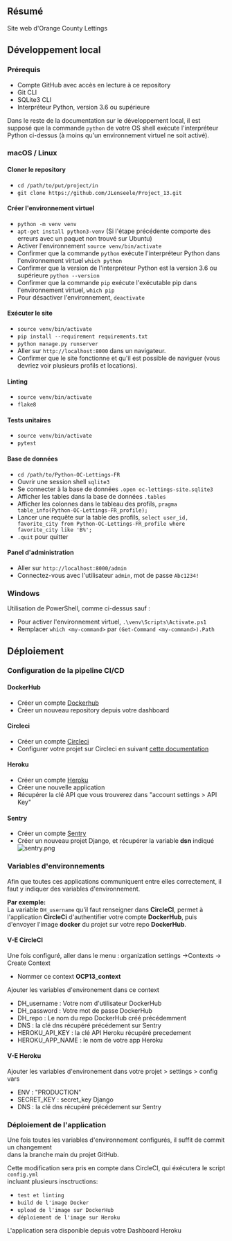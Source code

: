 ## Résumé

Site web d'Orange County Lettings

## Développement local

### Prérequis

- Compte GitHub avec accès en lecture à ce repository
- Git CLI
- SQLite3 CLI
- Interpréteur Python, version 3.6 ou supérieure

Dans le reste de la documentation sur le développement local, il est supposé que la commande `python` de votre OS shell exécute l'interpréteur Python ci-dessus (à moins qu'un environnement virtuel ne soit activé).

### macOS / Linux

#### Cloner le repository

- `cd /path/to/put/project/in`
- `git clone https://github.com/JLenseele/Project_13.git`

#### Créer l'environnement virtuel

- `python -m venv venv`
- `apt-get install python3-venv` (Si l'étape précédente comporte des erreurs avec un paquet non trouvé sur Ubuntu)
- Activer l'environnement `source venv/bin/activate`
- Confirmer que la commande `python` exécute l'interpréteur Python dans l'environnement virtuel
`which python`
- Confirmer que la version de l'interpréteur Python est la version 3.6 ou supérieure `python --version`
- Confirmer que la commande `pip` exécute l'exécutable pip dans l'environnement virtuel, `which pip`
- Pour désactiver l'environnement, `deactivate`

#### Exécuter le site

- `source venv/bin/activate`
- `pip install --requirement requirements.txt`
- `python manage.py runserver`
- Aller sur `http://localhost:8000` dans un navigateur.
- Confirmer que le site fonctionne et qu'il est possible de naviguer (vous devriez voir plusieurs profils et locations).

#### Linting

- `source venv/bin/activate`
- `flake8`

#### Tests unitaires

- `source venv/bin/activate`
- `pytest`

#### Base de données

- `cd /path/to/Python-OC-Lettings-FR`
- Ouvrir une session shell `sqlite3`
- Se connecter à la base de données `.open oc-lettings-site.sqlite3`
- Afficher les tables dans la base de données `.tables`
- Afficher les colonnes dans le tableau des profils, `pragma table_info(Python-OC-Lettings-FR_profile);`
- Lancer une requête sur la table des profils, `select user_id, favorite_city from
  Python-OC-Lettings-FR_profile where favorite_city like 'B%';`
- `.quit` pour quitter

#### Panel d'administration

- Aller sur `http://localhost:8000/admin`
- Connectez-vous avec l'utilisateur `admin`, mot de passe `Abc1234!`

### Windows

Utilisation de PowerShell, comme ci-dessus sauf :

- Pour activer l'environnement virtuel, `.\venv\Scripts\Activate.ps1` 
- Remplacer `which <my-command>` par `(Get-Command <my-command>).Path`


## Déploiement

### Configuration de la pipeline CI/CD

#### DockerHub

- Créer un compte <a href="https://hub.docker.com/" target="_blank">Dockerhub</a>
- Créer un nouveau repository depuis votre dashboard


#### Circleci

- Créer un compte <a href="https://circleci.com/" target="_blank">Circleci</a>
- Configurer votre projet sur Circleci en suivant <a href="https://circleci.com/docs/getting-started/" target="_blank">cette documentation</a>

#### Heroku

- Créer un compte <a href="https://dashboard.heroku.com/apps" target="_blank">Heroku</a>
- Créer une nouvelle application
- Récupérer la clé API que vous trouverez dans "account settings > API Key"

#### Sentry

- Créer un compte <a href="https://sentry.io" target="_blank">Sentry</a>
- Créer un nouveau projet Django, et récupérer la variable **dsn** indiqué
![sentry.png](..%2F..%2F..%2F..%2FDownloads%2Fsentry.png)

### Variables d'environnements

Afin que toutes ces applications communiquent entre elles correctement, 
il faut y indiquer des variables d'environnement.

**Par exemple:**  
La variable `DH_username` qu'il faut renseigner dans **CircleCI**, permet à l'application **CircleCi**
d'authentifier votre compte **DockerHub**, puis d'envoyer l'image **docker** du projet sur votre repo **DockerHub**.

#### V-E CircleCI

Une fois configuré, aller dans le menu : organization settings ->Contexts -> Create Context  
- Nommer ce context **OCP13_context**  

Ajouter les variables d'environement dans ce context

- DH_username : Votre nom d'utilisateur DockerHub
- DH_password : Votre mot de passe DockerHub
- DH_repo : Le nom du repo DockerHub créé précédemment
- DNS : la clé dns récupéré précédement sur Sentry
- HEROKU_API_KEY : la clé API Heroku récupéré precedement
- HEROKU_APP_NAME : le nom de votre app Heroku

#### V-E Heroku

Ajouter les variables d'environement dans votre projet > settings > config vars

- ENV : "PRODUCTION"
- SECRET_KEY : secret_key Django
- DNS : la clé dns récupéré précédement sur Sentry

### Déploiement de l'application

Une fois toutes les variables d'environnement configurés, il suffit de commit un changement  
dans la branche main du projet GitHub.

Cette modification sera pris en compte dans CircleCI, qui éxécutera le script
`config.yml`  
incluant plusieurs insctructions:  
- ``test et linting``    
- ``build de l'image Docker``  
- ``upload de l'image sur DockerHub``  
- ``déploiement de l'image sur Heroku``


L'application sera disponible depuis votre Dashboard Heroku